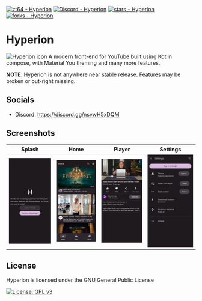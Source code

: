 [![zt64 - Hyperion](https://img.shields.io/static/v1?label=zt64&message=Hyperion&color=teal&logo=github)](https://github.com/zt64/Hyperion "Go to GitHub repo")
[![Discord - Hyperion](https://img.shields.io/discord/952784045702537246?color=teal&label=Hyperion&logo=Discord&logoColor=white)](https://discord.gg/nsvwH5xDQM "Join our discord server")
[![stars - Hyperion](https://img.shields.io/github/stars/zt64/Hyperion?style=social)](https://github.com/zt64/Hyperion)
[![forks - Hyperion](https://img.shields.io/github/forks/zt64/Hyperion?style=social)](https://github.com/zt64/Hyperion)

# Hyperion
<img src="https://github.com/zt64/Hyperion/raw/main/app/src/main/res/mipmap-xxxhdpi/ic_launcher.png" alt="Hyperion icon" width="200"/>
A modern front-end for YouTube built using Kotlin compose, with Material You theming and many more features.

**NOTE**: Hyperion is not anywhere near stable release. Features may be broken or out-right missing.

## Socials
- Discord: https://discord.gg/nsvwH5xDQM

## Screenshots
| Splash | Home | Player | Settings |
| :---------: | :---------: | :---------: | :---------: |
| ![Preview](assets/splash.jpg)  | <img src="assets/home.jpg"></img> | <img src="assets/player.jpg"></img> | <img src="assets/settings.jpg"></img> |
## License
Hyperion is licensed under the GNU General Public License

[![License: GPL v3](https://img.shields.io/badge/License-GPL%20v3-blue.svg)](https://www.gnu.org/licenses/gpl-3.0)
